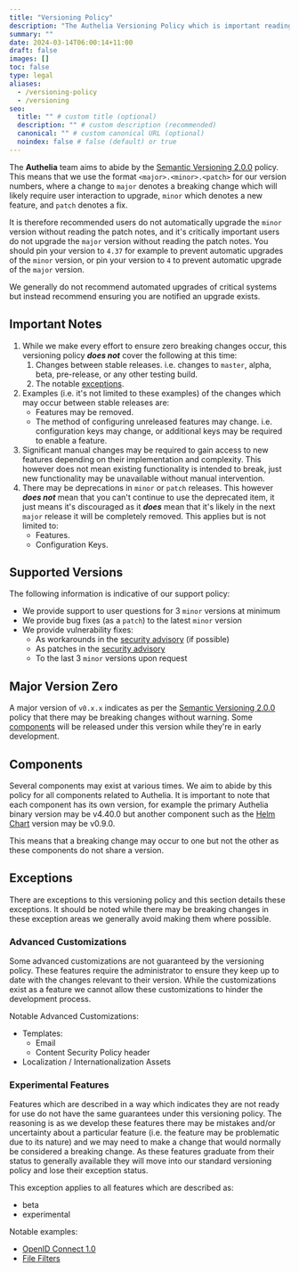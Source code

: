 ```yaml
---
title: "Versioning Policy"
description: "The Authelia Versioning Policy which is important reading for administrators"
summary: ""
date: 2024-03-14T06:00:14+11:00
draft: false
images: []
toc: false
type: legal
aliases:
  - /versioning-policy
  - /versioning
seo:
  title: "" # custom title (optional)
  description: "" # custom description (recommended)
  canonical: "" # custom canonical URL (optional)
  noindex: false # false (default) or true
---
```


The __Authelia__ team aims to abide by the [Semantic Versioning 2.0.0](https://semver.org/spec/v2.0.0.html) policy. This
means that we use the format `<major>.<minor>.<patch>` for our version numbers, where a change to `major` denotes a
breaking change which will likely require user interaction to upgrade, `minor` which denotes a new feature, and `patch`
denotes a fix.

It is therefore recommended users do not automatically upgrade the `minor` version without reading the patch notes, and
it's critically important users do not upgrade the `major` version without reading the patch notes. You should pin your
version to `4.37` for example to prevent automatic upgrades of the `minor` version, or pin your version to `4` to
prevent automatic upgrade of the `major` version.

We generally do not recommend automated upgrades of critical systems but instead recommend ensuring you are notified an
upgrade exists.

## Important Notes

1. While we make every effort to ensure zero breaking changes occur, this versioning policy **_does not_** cover the
   following at this time:
   1. Changes between stable releases. i.e. changes to `master`, alpha, beta, pre-release, or any other testing build.
   2. The notable [exceptions](#exceptions).
2. Examples (i.e. it's not limited to these examples) of the changes which may occur between stable releases are:
   - Features may be removed.
   - The method of configuring unreleased features may change. i.e. configuration keys may change, or additional keys
     may be required to enable a feature.
3. Significant manual changes may be required to gain access to new features depending on their implementation and
   complexity. This however does not mean existing functionality is intended to break, just new functionality may be
   unavailable without manual intervention.
4. There may be deprecations in `minor` or `patch` releases. This however **_does not_** mean that you can't continue to
   use the deprecated item, it just means it's discouraged as it **_does_** mean that it's likely in the next `major`
   release it will be completely removed. This applies but is not limited to:
   - Features.
   - Configuration Keys.

## Supported Versions

The following information is indicative of our support policy:

- We provide support to user questions for 3 `minor` versions at minimum
- We provide bug fixes (as a `patch`) to the latest `minor` version
- We provide vulnerability fixes:
  - As workarounds in the [security advisory](https://github.com/authelia/authelia/security/advisories) (if possible)
  - As patches in the [security advisory](https://github.com/authelia/authelia/security/advisories)
  - To the last 3 `minor` versions upon request

## Major Version Zero

A major version of `v0.x.x` indicates as per the [Semantic Versioning 2.0.0](https://semver.org/spec/v2.0.0.html) policy
that there may be breaking changes without warning. Some [components](#components) will be released under this version
while they're in early development.

## Components

Several components may exist at various times. We aim to abide by this policy for all components related to Authelia.
It is important to note that each component has its own version, for example the primary Authelia binary version may be
v4.40.0 but another component such as the [Helm Chart](https://charts.authelia.com) version may be v0.9.0.

This means that a breaking change may occur to one but not the other as these components do not share a version.

## Exceptions

There are exceptions to this versioning policy and this section details these exceptions. It should be noted while there
may be breaking changes in these exception areas we generally avoid making them where possible.

### Advanced Customizations

Some advanced customizations are not guaranteed by the versioning policy. These features require the administrator to
ensure they keep up to date with the changes relevant to their version. While the customizations exist as a feature we
cannot allow these customizations to hinder the development process.

Notable Advanced Customizations:

- Templates:
  - Email
  - Content Security Policy header
- Localization / Internationalization Assets

### Experimental Features

Features which are described in a way which indicates they are not ready for use do not have the same guarantees under
this versioning policy. The reasoning is as we develop these features there may be mistakes and/or uncertainty about a
particular feature (i.e. the feature may be problematic due to its nature) and we may need to make a change that would
normally be considered a breaking change. As these features graduate from their status to generally available they will
move into our standard versioning policy and lose their exception status.

This exception applies to all features which are described as:

- beta
- experimental

Notable examples:

- [OpenID Connect 1.0](../configuration/identity-providers/openid-connect/provider.md)
- [File Filters](../configuration/methods/files.md#file-filters)


